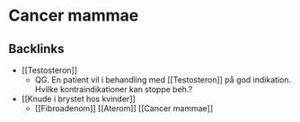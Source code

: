 # Cancer mammae

## Backlinks
* [[Testosteron]]
	* QG. En patient vil i behandling med [[Testosteron]] på god indikation. Hvilke kontraindikationer kan stoppe beh.? 
* [[Knude i brystet hos kvinder]]
	* [[Fibroadenom]]
[[Aterom]]
[[Cancer mammae]]

<!-- {BearID:3245443E-A8EA-4D8C-8659-4546D94959BC-21575-00002B5D2FA34CF7} -->
